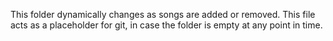 This folder dynamically changes as songs are added or removed.  This file acts as a placeholder for git, in case the folder is empty at any point in time.